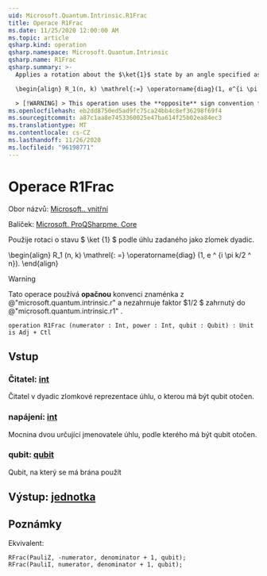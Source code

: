 ```yaml
---
uid: Microsoft.Quantum.Intrinsic.R1Frac
title: Operace R1Frac
ms.date: 11/25/2020 12:00:00 AM
ms.topic: article
qsharp.kind: operation
qsharp.namespace: Microsoft.Quantum.Intrinsic
qsharp.name: R1Frac
qsharp.summary: >-
  Applies a rotation about the $\ket{1}$ state by an angle specified as a dyadic fraction.

  \begin{align} R_1(n, k) \mathrel{:=} \operatorname{diag}(1, e^{i \pi k / 2^n}). \end{align}

  > [!WARNING] > This operation uses the **opposite** sign convention from > @"microsoft.quantum.intrinsic.r", and does not include the > factor of $1/ 2$ included by @"microsoft.quantum.intrinsic.r1".
ms.openlocfilehash: eb2dd8750ed5ad9fc75ca24bb4c8ef36298f69f4
ms.sourcegitcommit: a87c1aa8e7453360025e47ba614f25b02ea84ec3
ms.translationtype: MT
ms.contentlocale: cs-CZ
ms.lasthandoff: 11/26/2020
ms.locfileid: "96198771"
---
```

# <a name="r1frac-operation"></a>Operace R1Frac

Obor názvů: [Microsoft.. vnitřní](xref:Microsoft.Quantum.Intrinsic)

Balíček: [Microsoft. ProQSharpme. Core](https://nuget.org/packages/Microsoft.Quantum.QSharp.Core)


Použije rotaci o stavu $ \ket {1} $ podle úhlu zadaného jako zlomek dyadic.

\begin{align} R_1 (n, k) \mathrel{: =} \operatorname{diag} (1, e ^ {i \pi k/2 ^ n}).
\end{align}

> [!WARNING]
> Tato operace používá **opačnou** konvenci znaménka z @"microsoft.quantum.intrinsic.r" a nezahrnuje faktor $1/2 $ zahrnutý do @"microsoft.quantum.intrinsic.r1" .

```qsharp
operation R1Frac (numerator : Int, power : Int, qubit : Qubit) : Unit is Adj + Ctl
```


## <a name="input"></a>Vstup

### <a name="numerator--int"></a>Čitatel: [int](xref:microsoft.quantum.lang-ref.int)

Čitatel v dyadic zlomkové reprezentace úhlu, o kterou má být qubit otočen.


### <a name="power--int"></a>napájení: [int](xref:microsoft.quantum.lang-ref.int)

Mocnina dvou určující jmenovatele úhlu, podle kterého má být qubit otočen.


### <a name="qubit--qubit"></a>qubit: [qubit](xref:microsoft.quantum.lang-ref.qubit)

Qubit, na který se má brána použít



## <a name="output--unit"></a>Výstup: [jednotka](xref:microsoft.quantum.lang-ref.unit)



## <a name="remarks"></a>Poznámky

Ekvivalent:

```qsharp
RFrac(PauliZ, -numerator, denominator + 1, qubit);
RFrac(PauliI, numerator, denominator + 1, qubit);
```